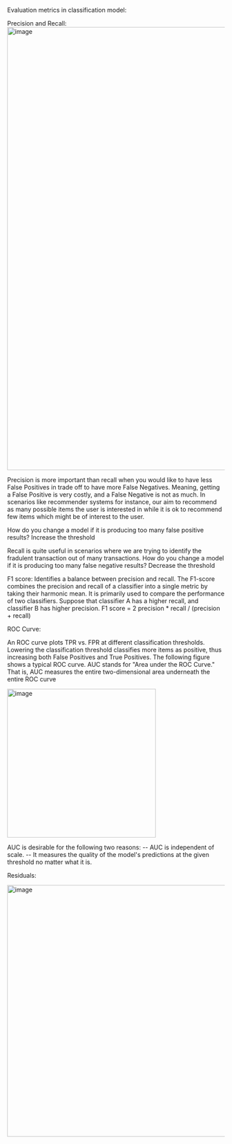 Evaluation metrics in classification model:

Precision and Recall:
<img width="1025" alt="image" src="https://user-images.githubusercontent.com/31846843/167158921-8a085a81-7cd5-40bf-946e-5b2424e56ca5.png">

Precision is more important than recall when you would like to have less False Positives in trade off to have more False Negatives.
Meaning, getting a False Positive is very costly, and a False Negative is not as much. In scenarios like recommender systems for instance,
our aim to recommend as many possible items the user is interested in while it is ok to recommend few items which might be of interest to the user.

How do you change a model if it is producing too many false positive results?
Increase the threshold

Recall is quite useful in scenarios where we are trying to identify the fradulent transaction out of many transactions.
How do you change a model if it is producing too many false negative results?
Decrease the threshold

F1 score: Identifies a balance between precision and recall. The F1-score combines the precision and recall of a classifier into a single metric 
by taking their harmonic mean. It is primarily used to compare the performance of two classifiers. Suppose that classifier A has a higher recall, and classifier B has higher precision.
F1 score = 2 precision * recall / (precision + recall)


ROC Curve:

An ROC curve plots TPR vs. FPR at different classification thresholds. Lowering the classification threshold classifies more items as positive, thus increasing both False Positives and True Positives. The following figure shows a typical ROC curve.
AUC stands for "Area under the ROC Curve." That is, AUC measures the entire two-dimensional area underneath the entire ROC curve

<img width="344" alt="image" src="https://user-images.githubusercontent.com/31846843/167161169-e542bae2-cf5c-45e8-82b4-50b73d593e44.png">

AUC is desirable for the following two reasons:
-- AUC is independent of scale. 
-- It measures the quality of the model's predictions at the given threshold no matter what it is.

Residuals:

<img width="582" alt="image" src="https://user-images.githubusercontent.com/31846843/167161813-aad96b62-0c09-49ac-b807-fcad2e7df90f.png">

